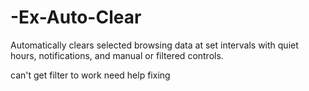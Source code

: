 # -Ex-Auto-Clear
Automatically clears selected browsing data at set intervals with quiet hours, notifications, and manual or filtered controls.

can't get filter to work need help fixing 

